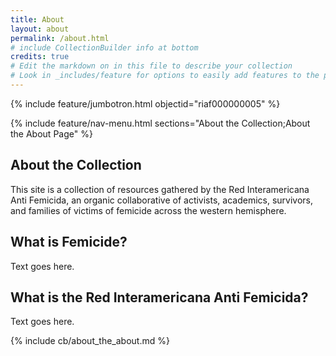 ```yaml
---
title: About
layout: about
permalink: /about.html
# include CollectionBuilder info at bottom
credits: true
# Edit the markdown on in this file to describe your collection
# Look in _includes/feature for options to easily add features to the page
---
```


{% include feature/jumbotron.html objectid="riaf000000005" %}

{% include feature/nav-menu.html sections="About the Collection;About the About Page" %}

## About the Collection

This site is a collection of resources gathered by the Red Interamericana Anti Femicida, an organic collaborative of activists, academics, survivors, and families of victims of femicide across the western hemisphere. 

## What is Femicide? 

Text goes here. 

## What is the Red Interamericana Anti Femicida? 

Text goes here. 



<!-- IMPORTANT!!! DELETE this comment and the include below when you are finished editing this page for your collection. The include below introduces about page features. They will show up on your collection's about page until you delete it.  -->
{% include cb/about_the_about.md %} 
